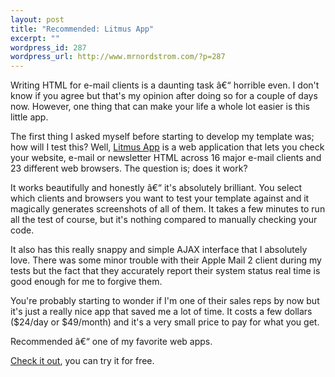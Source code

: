 ```yaml
--- 
layout: post
title: "Recommended: Litmus App"
excerpt: ""
wordpress_id: 287
wordpress_url: http://www.mrnordstrom.com/?p=287
---
```

<p>Writing HTML for e-mail clients is a daunting task â€“ horrible even. I don't know if you agree but that's my opinion after doing so for a couple of days now. However, one thing that can make your life a whole lot easier is this little app.</p>

<p>The first thing I asked myself before starting to develop my template was; how will I test this? Well, <a href="http://www.litmusapp.com/">Litmus App</a> is a web application that lets you check your website, e-mail or newsletter HTML across 16 major e-mail clients and 23 different web browsers. The question is; does it work?</p>

<p>It works beautifully and honestly â€“ it's absolutely brilliant. You select which clients and browsers you want to test your template against and it magically generates screenshots of all of them. It takes a few minutes to run all the test of course, but it's nothing compared to manually checking your code.</p> 

<p>It also has this really snappy and simple AJAX interface that I absolutely love. There was some minor trouble with their Apple Mail 2 client during my tests but the fact that they accurately report their system status real time is good enough for me to forgive them.</p>

<p>You're probably starting to wonder if I'm one of their sales reps by now but it's just a really nice app that saved me a lot of time. It costs a few dollars ($24/day or $49/month) and it's a very small price to pay for what you get.</p>

<p>Recommended â€“ one of my favorite web apps.</p>

<p><a href="http://litmusapp.com/pricing">Check it out</a>, you can try it for free.</p>
